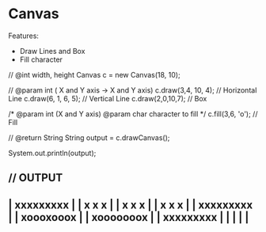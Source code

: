 # Canvas

Features:
  - Draw Lines and Box 
  - Fill character
  
// @int width, height
Canvas c = new Canvas(18, 10);

// @param int ( X and Y axis -> X and Y axis)
c.draw(3,4, 10, 4); // Horizontal Line
c.draw(6, 1, 6, 5); // Vertical Line
c.draw(2,0,10,7); // Box

/*
@param int (X and Y axis)
@param char character to fill
*/
c.fill(3,6, 'o'); // Fill

// @return String
String output = c.drawCanvas();

System.out.println(output);
        
// OUTPUT
--------------------
|  xxxxxxxxx       |
|  x   x   x       |
|  x   x   x       |
|  x   x   x       |
|  xxxxxxxxx       |
|  xoooxooox       |
|  xooooooox       |
|  xxxxxxxxx       |
|                  |
|                  |
--------------------
